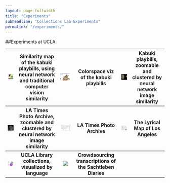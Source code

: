 ```yaml
---
layout: page-fullwidth
title: "Experiments"
subheadline: "Collections Lab Experiments"
permalink: "/experiments/"
---
```

##Experiments at UCLA

<table>
<tr>
<th>
  <a href="http://babylon.library.ucla.edu/~broadwell/banzuke_sim/merged.html" target="_blank">
  <img src="../images/kabuki_sim.png"></a>
</th>
  <th>Similarity map of the kabuki playbills, using neural network and traditional computer vision similarity</th>
<th>
  <a href="http://babylon.library.ucla.edu/~broadwell/ehon_banzuke/coverspace/" target="_blank">
  <img src="../images/kabuki_colors.png"></a>
  <th>Colorspace viz of the kabuki playbills</th>
</th>
<th>
  <a href="http://babylon.library.ucla.edu/~broadwell/ehon_banzuke/zoomified/" target="_blank">
  <img src="../images/kabuki_zoom.png"></a>
  <th>Kabuki playbills, zoomable and clustered by neural network image similarity</th>
</th>
</tr>
<tr>
<th>
  <a href="http://babylon.library.ucla.edu/~broadwell/latimes/" target="_blank">
  <img src="../images/latimes_zoom.png"></a>
  <th>LA Times Photo Archive, zoomable and clustered by neural network image similarity</th>
</th>
<th>
  <a href="https://public.tableau.com/profile/setarehsaleh#!/vizhome/LATimesPhotoArchive/LATimesPhotoViewer" target="_blank">
  <img src="../images/latimes_viewer.png"></a>
  <th>LA Times Photo Archive</th>
</th>
<th>
  <a href="http://citystoriesucla.github.io/lyricalmap/" target="_blank">
  <img src="../images/lyrical_map.png"></a>
  <th>The Lyrical Map of Los Angeles</th>
</th>
</tr>
<tr>
<th>
  <a href="http://www.library.ucla.edu/news/new-visualization-library-collections-language" target="_blank">
  <img src="../images/collection_languages.png"></a>
  <th>UCLA Library collections, visualized by language</th>
</th>
<th>
  <a href="https://www.zooniverse.org/projects/kirschbombe/sachtleben-diaries" target="_blank">
  <img src="http://digital2.library.ucla.edu/images-new/sachtlebendiaries.jpg"></a>
  <th>Crowdsourcing transcriptions of the Sachtleben Diaries</th>
</th>
<th>
  <th>&nbsp;</th>
</th>
</tr>
</table>


<style>
table img {
width: 400px;
height: auto;
}

th {
	font-size: 110%;
}

</style>




